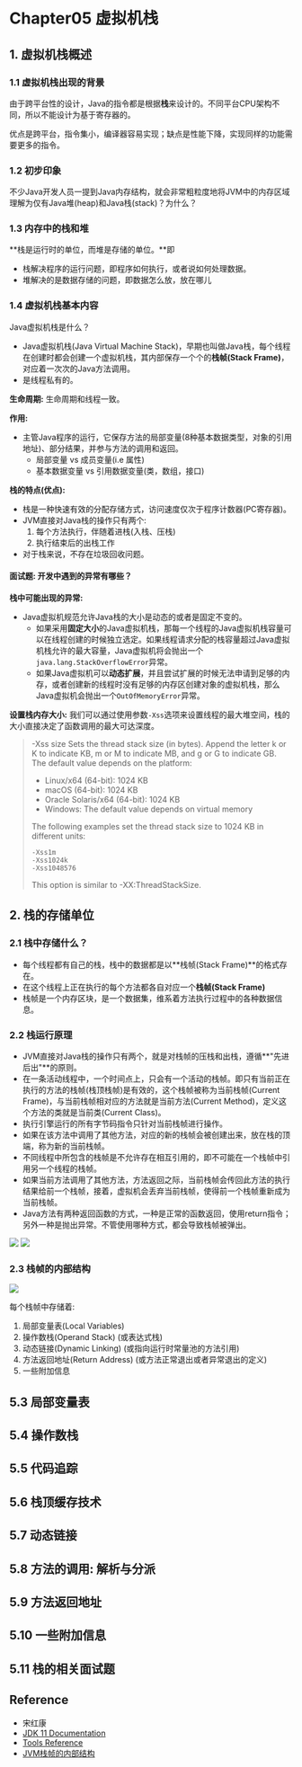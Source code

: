 # Chapter05 虚拟机栈

## 1. 虚拟机栈概述
### 1.1 虚拟机栈出现的背景
由于跨平台性的设计，Java的指令都是根据**栈**来设计的。不同平台CPU架构不同，所以不能设计为基于寄存器的。

优点是跨平台，指令集小，编译器容易实现；缺点是性能下降，实现同样的功能需要更多的指令。

### 1.2 初步印象
不少Java开发人员一提到Java内存结构，就会非常粗粒度地将JVM中的内存区域理解为仅有Java堆(heap)和Java栈(stack)？为什么？

### 1.3 内存中的栈和堆
**栈是运行时的单位，而堆是存储的单位。**即
* 栈解决程序的运行问题，即程序如何执行，或者说如何处理数据。
* 堆解决的是数据存储的问题，即数据怎么放，放在哪儿

### 1.4 虚拟机栈基本内容
Java虚拟机栈是什么？
* Java虚拟机栈(Java Virtual Machine Stack)，早期也叫做Java栈，每个线程在创建时都会创建一个虚拟机栈，其内部保存一个个的**栈帧(Stack Frame)**，对应着一次次的Java方法调用。
* 是线程私有的。

**生命周期:** 生命周期和线程一致。

**作用:** 
* 主管Java程序的运行，它保存方法的局部变量(8种基本数据类型，对象的引用地址)、部分结果，并参与方法的调用和返回。
  * 局部变量 vs 成员变量(i.e 属性)
  * 基本数据变量 vs 引用数据变量(类，数组，接口)

**栈的特点(优点):**
* 栈是一种快速有效的分配存储方式，访问速度仅次于程序计数器(PC寄存器)。
* JVM直接对Java栈的操作只有两个:
  1. 每个方法执行，伴随着进栈(入栈、压栈)
  2. 执行结束后的出栈工作
* 对于栈来说，不存在垃圾回收问题。

#### 面试题: 开发中遇到的异常有哪些？
**栈中可能出现的异常:**
* Java虚拟机规范允许Java栈的大小是动态的或者是固定不变的。
  * 如果采用**固定大小**的Java虚拟机栈，那每一个线程的Java虚拟机栈容量可以在线程创建的时候独立选定。如果线程请求分配的栈容量超过Java虚拟机栈允许的最大容量，Java虚拟机将会抛出一个`java.lang.StackOverflowError`异常。
  * 如果Java虚拟机可以**动态扩展**，并且尝试扩展的时候无法申请到足够的内存，或者创建新的线程时没有足够的内存区创建对象的虚拟机栈，那么Java虚拟机会抛出一个`OutOfMemoryError`异常。

**设置栈内存大小:** 我们可以通过使用参数`-Xss`选项来设置线程的最大堆空间，栈的大小直接决定了函数调用的最大可达深度。
> -Xss size
Sets the thread stack size (in bytes). Append the letter k or K to indicate KB, m or M to indicate MB, and g or G to indicate GB. The default value depends on the platform:
> * Linux/x64 (64-bit): 1024 KB
> * macOS (64-bit): 1024 KB
> * Oracle Solaris/x64 (64-bit): 1024 KB
> * Windows: The default value depends on virtual memory
> 
> The following examples set the thread stack size to 1024 KB in different units:
> ```shell
> -Xss1m
> -Xss1024k
> -Xss1048576
> ```
> This option is similar to -XX:ThreadStackSize.


## 2. 栈的存储单位
### 2.1 栈中存储什么？
* 每个线程都有自己的栈，栈中的数据都是以**栈帧(Stack Frame)**的格式存在。
* 在这个线程上正在执行的每个方法都各自对应一个**栈帧(Stack Frame)**
* 栈帧是一个内存区块，是一个数据集，维系着方法执行过程中的各种数据信息。

### 2.2 栈运行原理
* JVM直接对Java栈的操作只有两个，就是对栈帧的压栈和出栈，遵循**"先进后出"**的原则。
* 在一条活动线程中，一个时间点上，只会有一个活动的栈帧。即只有当前正在执行的方法的栈帧(栈顶栈帧)是有效的，这个栈帧被称为当前栈帧(Current Frame)，与当前栈帧相对应的方法就是当前方法(Current Method)，定义这个方法的类就是当前类(Current Class)。
* 执行引擎运行的所有字节码指令只针对当前栈帧进行操作。
* 如果在该方法中调用了其他方法，对应的新的栈帧会被创建出来，放在栈的顶端，称为新的当前栈帧。
* 不同线程中所包含的栈帧是不允许存在相互引用的，即不可能在一个栈帧中引用另一个线程的栈帧。
* 如果当前方法调用了其他方法，方法返回之际，当前栈帧会传回此方法的执行结果给前一个栈帧，接着，虚拟机会丢弃当前栈帧，使得前一个栈帧重新成为当前栈帧。
* Java方法有两种返回函数的方式，一种是正常的函数返回，使用return指令；另外一种是抛出异常。不管使用哪种方式，都会导致栈帧被弹出。

<img src="JVM.Images.I/第05章_方法与栈桢.jpg">

<img src="JVM.Images.I/第05章_StackFrameTest.png">

### 2.3 栈帧的内部结构
<img src="JVM.Images.I/第05章_栈桢内部结构.jpg">

每个栈帧中存储着:
1. 局部变量表(Local Variables)
2. 操作数栈(Operand Stack) (或表达式栈)
3. 动态链接(Dynamic Linking) (或指向运行时常量池的方法引用)
4. 方法返回地址(Return Address) (或方法正常退出或者异常退出的定义)
5. 一些附加信息


## 5.3 局部变量表
## 5.4 操作数栈
## 5.5 代码追踪
## 5.6 栈顶缓存技术
## 5.7 动态链接
## 5.8 方法的调用: 解析与分派
## 5.9 方法返回地址
## 5.10 一些附加信息
## 5.11 栈的相关面试题

## Reference
* 宋红康
* [JDK 11 Documentation](https://docs.oracle.com/en/java/javase/11/)
* [Tools Reference](https://docs.oracle.com/en/java/javase/11/tools/tools-and-command-reference.html#JSWOR-GUID-55DE52DF-5774-4AAB-B334-E026FBAE6F34)
* [JVM栈帧的内部结构](https://blog.csdn.net/u011069294/article/details/107066447)